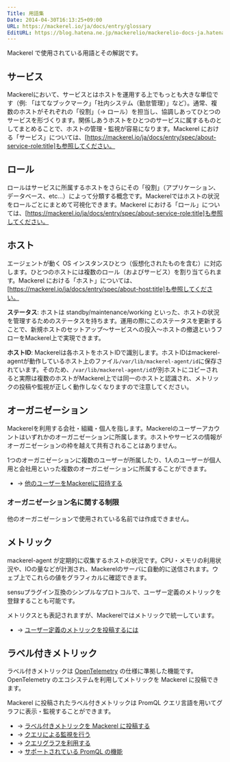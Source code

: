 ```yaml
---
Title: 用語集
Date: 2014-04-30T16:13:25+09:00
URL: https://mackerel.io/ja/docs/entry/glossary
EditURL: https://blog.hatena.ne.jp/mackerelio/mackerelio-docs-ja.hatenablog.mackerel.io/atom/entry/12921228815722986178
---
```


Mackerel で使用されている用語とその解説です。

## サービス

Mackerelにおいて、サービスとはホストを運用する上でもっとも大きな単位です（例: 「はてなブックマーク」「社内システム（勤怠管理）」など）。通常、複数のホストがそれぞれの「役割」（→ ロール）を担当し、協調しあってひとつのサービスを形づくります。関係しあうホストをひとつのサービスに属するものとしてまとめることで、ホストの管理・監視が容易になります。Mackerel における「サービス」については、[https://mackerel.io/ja/docs/entry/spec/about-service-role:title]も参照してください。

## ロール

ロールはサービスに所属するホストをさらにその「役割」（アプリケーション、データベース、etc…）によって分類する概念です。Mackerelではホストの状況をロールごとにまとめて可視化できます。Mackerel における「ロール」については、[https://mackerel.io/ja/docs/entry/spec/about-service-role:title]も参照してください。

<h2 id="host">ホスト</h2>

エージェントが動く OS インスタンスひとつ（仮想化されたものを含む）に対応します。ひとつのホストには複数のロール（およびサービス）を割り当てられます。Mackerel における「ホスト」については、[https://mackerel.io/ja/docs/entry/spec/about-host:title]も参照してください。

**ステータス**: ホストは standby/maintenance/working といった、ホストの状況を管理するためのステータスを持ちます。運用の際にこのステータスを更新することで、新規ホストのセットアップ〜サービスへの投入〜ホストの撤退というフローをMackerel上で実現できます。

**ホストID**: Mackerelは各ホストをホストIDで識別します。ホストIDはmackerel-agentが動作しているホスト上のファイル`/var/lib/mackerel-agent/id`に保存されています。そのため、`/var/lib/mackerel-agent/id`が別ホストにコピーされると実際は複数のホストがMackerel上では同一のホストと認識され、メトリックの投稿や監視が正しく動作しなくなりますので注意してください。

<h2 id="organization">オーガニゼーション</h2>

Mackerelを利用する会社・組織・個人を指します。Mackerelのユーザーアカウントはいずれかのオーガニゼーションに所属します。ホストやサービスの情報がオーガニゼーションの枠を越えて共有されることはありません。

1つのオーガニゼーションに複数のユーザーが所属したり、1人のユーザーが個人用と会社用といった複数のオーガニゼーションに所属することができます。

- → [他のユーザーをMackerelに招待する](https://mackerel.io/ja/docs/entry/howto/invite-others)

### オーガニゼーション名に関する制限

他のオーガニゼーションで使用されている名前では作成できません。

## メトリック

mackerel-agent が定期的に収集するホストの状況です。CPU・メモリの利用状況や、IOの量などが計測され、Mackerelのサーバに自動的に送信されます。ウェブ上でこれらの値をグラフィカルに確認できます。

sensuプラグイン互換のシンプルなプロトコルで、ユーザー定義のメトリックを登録することも可能です。

メトリクスとも表記されますが、Mackerelではメトリックで統一しています。

- → [ユーザー定義のメトリックを投稿するには](https://mackerel.io/ja/docs/entry/advanced/custom-metrics)

## ラベル付きメトリック

ラベル付きメトリックは [OpenTelemetry](https://opentelemetry.io/) の仕様に準拠した機能です。OpenTelemetry のエコシステムを利用してメトリックを Mackerel に投稿できます。

Mackerel に投稿されたラベル付きメトリックは PromQL クエリ言語を用いてグラフに表示・監視することができます。

- → [ラベル付きメトリックを Mackerel に投稿する](https://mackerel.io/ja/docs/entry/howto/labeled-metrics/post-metrics)
- → [クエリによる監視を行う](https://mackerel.io/ja/docs/entry/query-monitoring)
- → [クエリグラフを利用する](https://mackerel.io/ja/docs/entry/howto/labeled-metrics/query-graph)
- → [サポートされている PromQL の機能](https://mackerel.io/ja/docs/entry/howto/labeled-metrics/promql)

